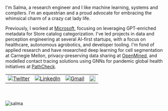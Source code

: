 I'm Salma, a research engineer and I like machine learning, systems and compilers. I'm an equestrian and a proud advocate for embracing the whimsical charm of a crazy cat lady life.

Previously, I worked at [Microsoft](https://apps.microsoft.com/home), focusing on leveraging GPT-enriched metadata for Store catalog categorization. I've led projects in data and perception engineering at several AI-first startups, with a focus on healthcare, autonomous agrobotics, and developer tooling. I'm fond of applied research and have researched deep learning for cell segmentation at Carnegie Mellon, privacy-preserving data sharing at [OpenMined](https://openmined.org/), and modelled contact tracing solutions using GNNs for pandemic global health initiatives at [PathCheck](https://www.pathcheck.org/).

<table>
  <tr>
    <td><a href="https://twitter.com/IdealisticINTJ"><img src="https://img.shields.io/twitter/follow/IdealisticINTJ?label=Twitter&style=social" alt="Twitter"></a</td>
      <td><a href="https://www.linkedin.com/in/salma7"><img src="https://img.shields.io/badge/LinkedIn--_.svg?style=social&logo=linkedin" alt="LinkedIn"></a></td>
      <td><a href="mailto:salmasaa02@gmail.com"><img src="https://img.shields.io/badge/Gmail--_.svg?style=social&logo=gmail" alt="Gmail"></a></td>
        <td><a href="https://substack.com/@salma2vec"><img src="https://img.shields.io/badge/Substack-FF6719?logo=substack&logoColor=fff" alt="Substack" style="height: 20px;"></a></td>
  </tr>
</table>

###

<br>
<p> <img src="https://komarev.com/ghpvc/?username=idealisticintj&color=0759EA" alt="salma" /> </p>
                                                                                              
<!--
**IdealisticINTJ/IdealisticINTJ** is a ✨ _special_ ✨ repository because its `README.md` (this file) appears on your GitHub profile.
